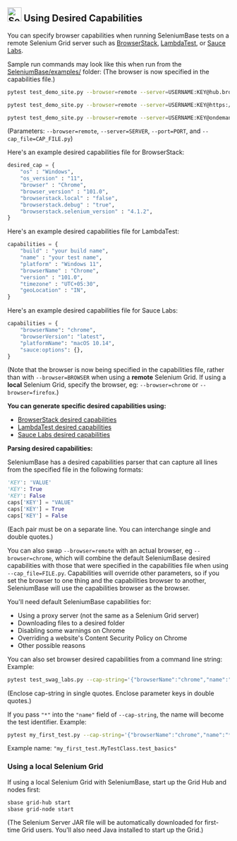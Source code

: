 <!-- SeleniumBase Docs -->

## [<img src="https://seleniumbase.io/img/logo6.png" title="SeleniumBase" width="32">](https://github.com/seleniumbase/SeleniumBase/) Using Desired Capabilities

You can specify browser capabilities when running SeleniumBase tests on a remote Selenium Grid server such as <a href="https://www.browserstack.com/automate/capabilities" target="_blank">BrowserStack</a>, <a href="https://www.lambdatest.com/capabilities-generator/" target="_blank">LambdaTest</a>, or <a href="https://wiki.saucelabs.com/display/DOCS/Platform+Configurator#/" target="_blank">Sauce Labs</a>.

Sample run commands may look like this when run from the [SeleniumBase/examples/](https://github.com/seleniumbase/SeleniumBase/tree/master/examples) folder: (The browser is now specified in the capabilities file.)

```bash
pytest test_demo_site.py --browser=remote --server=USERNAME:KEY@hub.browserstack.com --port=80 --cap_file=capabilities/sample_cap_file_BS.py
```

```bash
pytest test_demo_site.py --browser=remote --server=USERNAME:KEY@https://@hub.lambdatest.com --port=80 --protocol=https --cap_file=capabilities/sample_cap_file_LT.py
```

```bash
pytest test_demo_site.py --browser=remote --server=USERNAME:KEY@ondemand.us-east-1.saucelabs.com --port=443 --protocol=https --cap_file=capabilities/sample_cap_file_SL.py
```

(Parameters: ``--browser=remote``, ``--server=SERVER``, ``--port=PORT``, and ``--cap_file=CAP_FILE.py``)

Here's an example desired capabilities file for BrowserStack:

```python
desired_cap = {
    "os" : "Windows",
    "os_version" : "11",
    "browser" : "Chrome",
    "browser_version" : "101.0",
    "browserstack.local" : "false",
    "browserstack.debug" : "true",
    "browserstack.selenium_version" : "4.1.2",
}
```

Here's an example desired capabilities file for LambdaTest:

```python
capabilities = {
    "build" : "your build name",
    "name" : "your test name",
    "platform" : "Windows 11",
    "browserName" : "Chrome",
    "version" : "101.0",
    "timezone" : "UTC+05:30",
    "geoLocation" : "IN",
}
```

Here's an example desired capabilities file for Sauce Labs:

```python
capabilities = {
    "browserName": "chrome",
    "browserVersion": "latest",
    "platformName": "macOS 10.14",
    "sauce:options": {},
}
```

(Note that the browser is now being specified in the capabilities file, rather than with ``--browser=BROWSER`` when using a **remote** Selenium Grid. If using a **local** Selenium Grid, specify the browser, eg: ``--browser=chrome`` or ``--browser=firefox``.)

<div><b>You can generate specific desired capabilities using:</b></div>

<ul>
    <li><a href="https://www.browserstack.com/automate/capabilities" target="_blank">BrowserStack desired capabilities</a></li>
    <li><a href="https://www.lambdatest.com/capabilities-generator/" target="_blank">LambdaTest desired capabilities</a></li>
    <li><a href="https://wiki.saucelabs.com/display/DOCS/Platform+Configurator#/" target="_blank">Sauce Labs desired capabilities</a></li>
</ul>

<div><b>Parsing desired capabilities:</b></div>

SeleniumBase has a desired capabilities parser that can capture all lines from the specified file in the following formats:

```python
'KEY': 'VALUE'
'KEY': True
'KEY': False
caps['KEY'] = "VALUE"
caps['KEY'] = True
caps['KEY'] = False
```

(Each pair must be on a separate line. You can interchange single and double quotes.)

You can also swap ``--browser=remote`` with an actual browser, eg ``--browser=chrome``, which will combine the default SeleniumBase desired capabilities with those that were specified in the capabilities file when using ``--cap_file=FILE.py``. Capabilities will override other parameters, so if you set the browser to one thing and the capabilities browser to another, SeleniumBase will use the capabilities browser as the browser.

You'll need default SeleniumBase capabilities for:
* Using a proxy server (not the same as a Selenium Grid server)
* Downloading files to a desired folder
* Disabling some warnings on Chrome
* Overriding a website's Content Security Policy on Chrome
* Other possible reasons

You can also set browser desired capabilities from a command line string:
Example:

```bash
pytest test_swag_labs.py --cap-string='{"browserName":"chrome","name":"test1"}' --server="127.0.0.1" --browser=remote
```

(Enclose cap-string in single quotes. Enclose parameter keys in double quotes.)

If you pass ``"*"`` into the ``"name"`` field of ``--cap-string``, the name will become the test identifier. Example:

```bash
pytest my_first_test.py --cap-string='{"browserName":"chrome","name":"*"}' --server="127.0.0.1" --browser=chrome
```

Example name: ``"my_first_test.MyTestClass.test_basics"``

<h3>Using a local Selenium Grid</h3>

If using a local Selenium Grid with SeleniumBase, start up the Grid Hub and nodes first:

```bash
sbase grid-hub start
sbase grid-node start
```

(The Selenium Server JAR file will be automatically downloaded for first-time Grid users. You'll also need Java installed to start up the Grid.)
